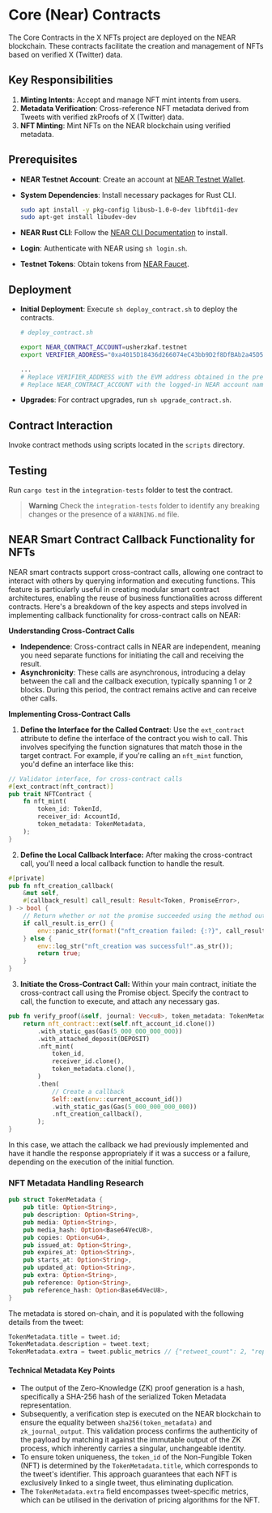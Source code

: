 # Core (Near) Contracts

The Core Contracts in the X NFTs project are deployed on the NEAR blockchain. These contracts facilitate the creation and management of NFTs based on verified X (Twitter) data.

## Key Responsibilities

1. **Minting Intents**: Accept and manage NFT mint intents from users.
2. **Metadata Verification**: Cross-reference NFT metadata derived from Tweets with verified zkProofs of X (Twitter) data.
3. **NFT Minting**: Mint NFTs on the NEAR blockchain using verified metadata.

## Prerequisites

- **NEAR Testnet Account**: Create an account at [NEAR Testnet Wallet](https://testnet.mynearwallet.com/).
- **System Dependencies**: Install necessary packages for Rust CLI.

  ```bash
  sudo apt install -y pkg-config libusb-1.0-0-dev libftdi1-dev
  sudo apt-get install libudev-dev
  ```

- **NEAR Rust CLI**: Follow the [NEAR CLI Documentation](https://docs.near.org/tools/near-cli-rs) to install.
- **Login**: Authenticate with NEAR using `sh login.sh`.
- **Testnet Tokens**: Obtain tokens from [NEAR Faucet](https://near-faucet.io/).

## Deployment

- **Initial Deployment**: Execute `sh deploy_contract.sh` to deploy the contracts.

  ```bash
  # deploy_contract.sh

  export NEAR_CONTRACT_ACCOUNT=usherzkaf.testnet
  export VERIFIER_ADDRESS="0xa4015D18436d266074eC43bb9D2f8DfBAb2a45D5"

  ...
  # Replace VERIFIER_ADDRESS with the EVM address obtained in the previous step
  # Replace NEAR_CONTRACT_ACCOUNT with the logged-in NEAR account name
  ```

- **Upgrades**: For contract upgrades, run `sh upgrade_contract.sh`.

## Contract Interaction

Invoke contract methods using scripts located in the `scripts` directory.

## Testing

Run `cargo test` in the `integration-tests` folder to test the contract.

> **Warning**
> Check the `integration-tests` folder to identify any breaking changes or the presence of a `WARNING.md` file.

## NEAR Smart Contract Callback Functionality for NFTs

NEAR smart contracts support cross-contract calls, allowing one contract to interact with others by querying information and executing functions. This feature is particularly useful in creating modular smart contract architectures, enabling the reuse of business functionalities across different contracts. Here's a breakdown of the key aspects and steps involved in implementing callback functionality for cross-contract calls on NEAR:

**Understanding Cross-Contract Calls**

- **Independence**: Cross-contract calls in NEAR are independent, meaning you need separate functions for initiating the call and receiving the result.
- **Asynchronicity**: These calls are asynchronous, introducing a delay between the call and the callback execution, typically spanning 1 or 2 blocks. During this period, the contract remains active and can receive other calls.

**Implementing Cross-Contract Calls**

1. **Define the Interface for the Called Contract**: Use the `ext_contract` attribute to define the interface of the contract you wish to call. This involves specifying the function signatures that match those in the target contract. For example, if you're calling an `nft_mint` function, you'd define an interface like this:

```rust
// Validator interface, for cross-contract calls
#[ext_contract(nft_contract)]
pub trait NFTContract {
    fn nft_mint(
        token_id: TokenId,
        receiver_id: AccountId,
        token_metadata: TokenMetadata,
    );
}
```

2. **Define the Local Callback Interface:** After making the cross-contract call, you'll need a local callback function to handle the result.

```rust
#[private]
pub fn nft_creation_callback(
    &mut self,
    #[callback_result] call_result: Result<Token, PromiseError>,
) -> bool {
    // Return whether or not the promise succeeded using the method outlined in external.rs
    if call_result.is_err() {
        env::panic_str(format!("nft_creation failed: {:?}", call_result.err()).as_str());
    } else {
        env::log_str("nft_creation was successful!".as_str());
        return true;
    }
}
```

3. **Initiate the Cross-Contract Call:** Within your main contract, initiate the cross-contract call using the Promise object. Specify the contract to call, the function to execute, and attach any necessary gas.

```rust
pub fn verify_proof(&self, journal: Vec<u8>, token_metadata: TokenMetadata) -> Promise {
    return nft_contract::ext(self.nft_account_id.clone())
        .with_static_gas(Gas(5_000_000_000_000))
        .with_attached_deposit(DEPOSIT)
        .nft_mint(
            token_id,
            receiver_id.clone(),
            token_metadata.clone(),
        )
        .then(
            // Create a callback
            Self::ext(env::current_account_id())
            .with_static_gas(Gas(5_000_000_000_000))
            .nft_creation_callback(),
        );
}
```

In this case, we attach the callback we had previously implemented and have it handle the response appropriately if it was a success or a failure, depending on the execution of the initial function.

### NFT Metadata Handling Research

```rust
pub struct TokenMetadata {
    pub title: Option<String>,
    pub description: Option<String>,
    pub media: Option<String>,
    pub media_hash: Option<Base64VecU8>,
    pub copies: Option<u64>,
    pub issued_at: Option<String>,
    pub expires_at: Option<String>,
    pub starts_at: Option<String>,
    pub updated_at: Option<String>,
    pub extra: Option<String>,
    pub reference: Option<String>,
    pub reference_hash: Option<Base64VecU8>,
}
```

The metadata is stored on-chain, and it is populated with the following details from the tweet:

```rust
TokenMetadata.title = tweet.id;
TokenMetadata.description = tweet.text;
TokenMetadata.extra = tweet.public_metrics // {"retweet_count": 2, "reply_count": 1, "like_count": 7, "quote_count": 0, "bookmark_count": 0, "impression_count": 357}
```

#### Technical Metadata Key Points

- The output of the Zero-Knowledge (ZK) proof generation is a hash, specifically a SHA-256 hash of the serialized Token Metadata representation.
- Subsequently, a verification step is executed on the NEAR blockchain to ensure the equality between `sha256(token_metadata)` and `zk_journal_output`. This validation process confirms the authenticity of the payload by matching it against the immutable output of the ZK process, which inherently carries a singular, unchangeable identity.
- To ensure token uniqueness, the `token_id` of the Non-Fungible Token (NFT) is determined by the `TokenMetadata.title`, which corresponds to the tweet's identifier. This approach guarantees that each NFT is exclusively linked to a single tweet, thus eliminating duplication.
- The `TokenMetadata.extra` field encompasses tweet-specific metrics, which can be utilised in the derivation of pricing algorithms for the NFT.